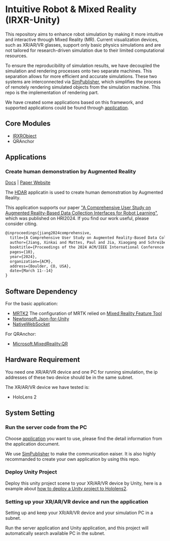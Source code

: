 # Intuitive Robot & Mixed Reality (IRXR-Unity)

This repository aims to enhance robot simulation by making it more intuitive and interactive through Mixed Reality (MR). 
Current visualization devices, such as XR/AR/VR glasses, support only basic physics simulations and are not tailored for research-driven simulation due to their limited computational resources.

To ensure the reproducibility of simulation results, we have decoupled the simulation and rendering processes onto two separate machines. 
This separation allows for more efficient and accurate simulations. 
These two systems are interconnected via [SimPublisher](https://github.com/intuitive-robots/SimPublisher.git), which simplifies the process of remotely rendering simulated objects from the simulation machine.
This repo is the implementation of rendering part.

We have created some applications based on this framework, and supported applications could be found through [application](#applications).

## Core Modules

- [IRXRObject](https://github.com/intuitive-robots/IRXRObject.git)
- QRAnchor

## Applications

### Create human demonstration by Augmented Reality

[Docs](https://github.com/intuitive-robots/HDAR) | [Paper Website](https://intuitive-robots.github.io/HDAR-Simulator/)

The [HDAR](https://github.com/intuitive-robots/HDAR) applicatin is used to create human demonstration by Augmented Reality.

This application supports our paper ["A Comprehensive User Study on Augmented Reality-Based Data Collection Interfaces for Robot Learning"](https://intuitive-robots.github.io/HDAR-Simulator/), which was published on HRI2024. If you find our work useful, please consider citing.

```latex
@inproceedings{jiang2024comprehensive,
  title={A Comprehensive User Study on Augmented Reality-Based Data Collection Interfaces for Robot Learning},
  author={Jiang, Xinkai and Mattes, Paul and Jia, Xiaogang and Schreiber, Nicolas and Neumann, Gerhard and Lioutikov, Rudolf},
  booktitle={Proceedings of the 2024 ACM/IEEE International Conference on Human-Robot Interaction},
  pages={10},
  year={2024},
  organization={ACM},
  address={Boulder, CO, USA},
  date={March 11--14}
}
```

## Software Dependency

For the basic application:
- [MRTK2](https://learn.microsoft.com/en-us/windows/mixed-reality/mrtk-unity/mrtk2/?view=mrtkunity-2022-05)
The configuration of MRTK relied on [Mixed Reality Feature Tool](https://learn.microsoft.com/en-us/windows/mixed-reality/develop/unity/welcome-to-mr-feature-tool)
- [Newtonsoft.Json-for-Unity](https://github.com/applejag/Newtonsoft.Json-for-Unity)
- [NativeWebSocket](https://github.com/endel/NativeWebSocket)

For QRAnchor:
- [Microsoft.MixedReality.QR](https://www.nuget.org/packages/Microsoft.MixedReality.QR)

## Hardware Requirement

You need one XR/AR/VR device and one PC for running simulation,
the ip addresses of these two device should be in the same subnet.

The XR/AR/VR device we have tested is:
- HoloLens 2

## System Setting

### Run the server code from the PC

Choose [application](#applications) you want to use, please find the detail information from the application document.

We use [SimPublisher](https://github.com/intuitive-robots/SimPublisher.git) to make the communication eaiser. It is also highly recommanded to create your own application by using this repo.

### Deploy Unity Project

Deploy this unity project scene to your XR/AR/VR device by Unity, here is a example about [how to deploy a Unity project to Hololens2](https://learn.microsoft.com/en-us/windows/mixed-reality/develop/advanced-concepts/using-visual-studio?tabs=hl2).

### Setting up your XR/AR/VR device and run the application

Setting up and keep your XR/AR/VR device and your simulation PC in a subnet.

Run the server application and Unity application,
and this project will automatically search available PC in the subnet.